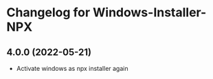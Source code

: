 # Changelog for Windows-Installer-NPX

## 4.0.0 (2022-05-21)
* Activate windows as npx installer again